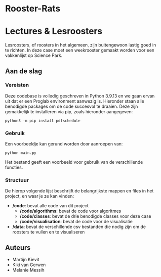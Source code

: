 # Rooster-Rats

# Lectures & Lesroosters

Lesroosters, of roosters in het algemeen, zijn buitengewoon lastig goed in te richten. In deze case moet een weekrooster gemaakt worden voor een vakkenlijst op Science Park.

## Aan de slag

### Vereisten

Deze codebase is volledig geschreven in Python 3.9.13 en we gaan ervan uit dat er een Proglab environment aanwezig is. Hieronder staan alle benodigde packages om de code succesvol te draaien. Deze zijn gemakkelijk te installeren via pip, zoals hieronder aangegeven:

```
python3 -m pip install pdfschedule
```

### Gebruik

Een voorbeeldje kan gerund worden door aanroepen van:

```
python main.py
```

Het bestand geeft een voorbeeld voor gebruik van de verschillende functies.

### Structuur

De hierop volgende lijst beschrijft de belangrijkste mappen en files in het project, en waar je ze kan vinden:

- **/code**: bevat alle code van dit project
  - **/code/algorithms**: bevat de code voor algoritmes
  - **/code/classes**: bevat de drie benodigde classes voor deze case
  - **/code/visualisation**: bevat de code voor de visualisatie
- **/data**: bevat de verschillende csv bestanden die nodig zijn om de roosters te vullen en te visualiseren

## Auteurs
- Martijn Kievit
- Kiki van Gerwen
- Melanie Messih
